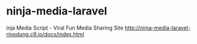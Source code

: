 # ninja-media-laravel
inja Media Script - Viral Fun Media Sharing Site
http://ninja-media-laravel-rinodung.c9.io/docs/index.html
